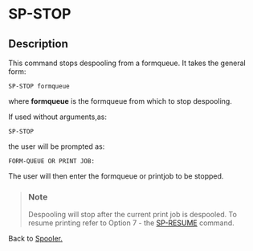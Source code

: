 # SP-STOP

<PageHeader />

## Description

This command stops despooling from a formqueue. It takes the general form:

```
SP-STOP formqueue
```

where **formqueue** is the formqueue from which to stop despooling.

If used without arguments,as:

```
SP-STOP
```

the user will be prompted as:

```
FORM-QUEUE OR PRINT JOB:
```

The user will then enter the formqueue or printjob to be stopped.

> ### Note
>
> Despooling will stop after the current print job is despooled. To resume printing refer to Option 7 - the [SP-RESUME](./../sp-resume) command.

Back to [Spooler.](./../jbase-spooler)

  
<PageFooter />
